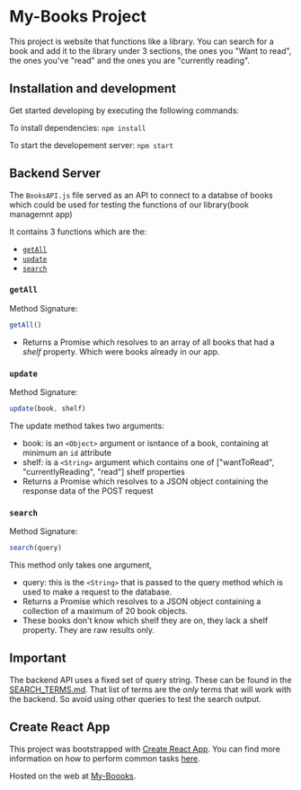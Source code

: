 # My-Books Project

This project is website that functions like a library. You can search for a book and add it to the library under 3 sections, the ones you "Want to read", the ones you've "read" and the ones you are "currently reading".

## Installation and development

Get started developing by executing the following commands:

To install dependencies:
`npm install`

To start the developement server:
`npm start`


## Backend Server

The `BooksAPI.js` file served as an API to connect to a databse of books which could be used for testing the functions of our library(book managemnt app)

It contains 3 functions which are the:

* [`getAll`](#getall)
* [`update`](#update)
* [`search`](#search)

### `getAll`

Method Signature:

```js
getAll()
```

* Returns a Promise which resolves to an array of all books that had a _shelf_ property. Which were books already in our app.

### `update`

Method Signature:

```js
update(book, shelf)
```
The update method takes two arguments:
* book: is an `<Object>` argument or isntance of a book, containing at minimum an `id` attribute
* shelf: is a `<String>` argument which contains one of ["wantToRead", "currentlyReading", "read"] shelf properties 
* Returns a Promise which resolves to a JSON object containing the response data of the POST request

### `search`

Method Signature:

```js
search(query)
```
This method only takes one argument,
* query: this is the `<String>` that is passed to the query method which is used to make a request to the database.
* Returns a Promise which resolves to a JSON object containing a collection of a maximum of 20 book objects.
* These books don't know which shelf they are on, they lack a shelf property. They are raw results only.

## Important
The backend API uses a fixed set of query string. These can be found in the [SEARCH_TERMS.md](SEARCH_TERMS.md).
That list of terms are the _only_ terms that will work with the backend. So avoid using other queries to test the search output.

## Create React App

This project was bootstrapped with [Create React App](https://github.com/facebookincubator/create-react-app). You can find more information on how to perform common tasks [here](https://github.com/facebookincubator/create-react-app/blob/master/packages/react-scripts/template/README.md).

Hosted on the web at [My-Boooks](https://my-boooks.netlify.app/).